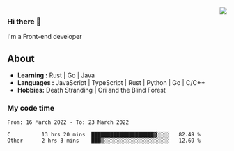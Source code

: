 <img align='right' src="https://github-readme-stats.vercel.app/api?username=strugglebak&show_icons=true">

### Hi there 👋

I'm a Front-end developer

## About

-  **Learning :** Rust | Go | Java
-  **Languages :** JavaScript | TypeScript | Rust | Python | Go | C/C++
-  **Hobbies:** Death Stranding | Ori and the Blind Forest

### My code time

<!--START_SECTION:waka-->

```text
From: 16 March 2022 - To: 23 March 2022

C          13 hrs 20 mins  ████████████████████▓░░░░   82.49 %
Other      2 hrs 3 mins    ███▒░░░░░░░░░░░░░░░░░░░░░   12.69 %
```

<!--END_SECTION:waka-->
